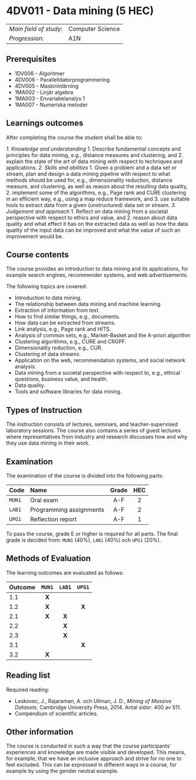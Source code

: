 # 4DV011 - Data mining (5 HEC)

|     |     |
| --- | --- | 
| *Main field of study*: | Computer Science | 
| *Progression*: | A1N | 

## Prerequisites

- 1DV006 - Algoritmer
- 4DV006 - Parallelldatorprogrammering
- 4DV005 - Maskininlärning
- 1MA002 - Linjär algebra
- 1MA003 - Envariabelanalys 1
- 1MA007 - Numeriska metoder

## Learnings outcomes

After completing the course the student shall be able to:

*1. Knowledge and understanding*
	1. Describe fundamental concepts and principles for data mining, e.g., distance measures and clustering, and
	2. explain the state of the art of data mining with respect to techniques and applications.
*2.	Skills and abilities*
	1. Given a problem and a data set or stream, plan and design a data mining pipeline with respect to what methods should be used for, e.g., dimensionality reduction, distance measure, and clustering, as well as reason about the resulting data quality, 
	2. implement some of the algorithms, e.g., Page rank and CURE clustering in an efficient way, e.g., using a map reduce framework, and
	3. use suitable tools to extract data from a given (unstructured) data set or stream.
*3.	Judgement and approach*
	1. Reflect on data mining from a societal perspective with respect to ethics and value, and
	2. reason about data quality and what effect it has on the extracted data as well as how the data quality of the input data can be improved and what the value of such an improvement would be.

## Course contents

The course provides an introduction to data mining and its applications, for example search engines, recommender systems, and web advertisements. 

The following topics are covered:

- Introduction to data mining.
- The relationship between data mining and machine learning.
- Extraction of information from text.
- How to find similar things, e.g., documents.
- How data can be extracted from streams.
- Link analysis, e.g., Page rank and HITS.
- Analysis of common sets, e.g., Market-Basket and the A-priori algorithm
- Clustering algorithms, e.g., CURE and CRGPF.
- Dimensionality reduction, e.g., CUR.
- Clustering of data streams.
- Application on the web, recommendation systems, and social network analysis.
- Data mining from a societal perspective with respect to, e.g., ethical questions, business value, and health.
- Data quality.
- Tools and software libraries for data mining.

## Types of Instruction

The instruction consists of lectures, seminars, and teacher-supervised laboratory sessions. The course also contains a series of guest lectures where representatives from industry and research discusses how and why they use data mining in their work.

## Examination

The examination of the course is divided into the following parts:

| Code | Name             | Grade | HEC | 
| :--- | :-------------------- | :---: | :---: |
|`MUN1`| Oral exam        | A-F   | 2     |  
|`LAB1`| Programming assignments | A-F   | 2     |  
|`UPG1`| Reflection report      | A-F   | 1     |  

To pass the course, grade E or higher is required for all parts. The final grade is decided from: `MUN1` (40%), `LAB1` (40%) och `UPG1` (20%).

## Methods of Evaluation

The learning outcomes are evaluated as follows:

| Outcome |`MUN1` |`LAB1` |`UPG1` |
| :--------- | :---: | :---: | :---: |
| 1.1        | **X** |       |       |
| 1.2        | **X** |       | **X** |
| 2.1        | **X** | **X** |       |
| 2.2        |       | **X** |       |
| 2.3        |       | **X** |       |
| 3.1        |       |       | **X** |
| 3.2        | **X** |       |       | 

## Reading list

Required reading:

- Leskovec, J., Rajaraman, A. och Ullman, J. D., *Mining of Massive Datasets*, Cambridge University Press, 2014. Antal sidor: 400 av 511.
- Compendium of scientific articles.

## Other information

The course is conducted in such a way that the course participants' experiences and knowledge are made visible and developed. This means, for example, that we have an inclusive approach and strive for no one to feel excluded. This can be expressed in different ways in a course, for example by using the gender neutral example.